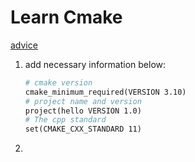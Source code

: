 # Learn Cmake

[advice](https://aiden-dong.github.io/2019/07/20/CMake%E6%95%99%E7%A8%8B%E4%B9%8BCMake%E4%BB%8E%E5%85%A5%E9%97%A8%E5%88%B0%E5%BA%94%E7%94%A8/ "advice here")

1. add necessary information below:

   ```makefile
   # cmake version
   cmake_minimum_required(VERSION 3.10)
   # project name and version
   project(hello VERSION 1.0)
   # The cpp standard
   set(CMAKE_CXX_STANDARD 11)
   ```
2.
